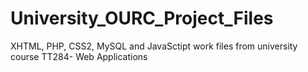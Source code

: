 # University_OURC_Project_Files
XHTML, PHP, CSS2, MySQL and JavaSctipt work files from university course TT284- Web Applications

